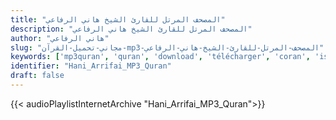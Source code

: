 ```yaml
---
title: "المصحف المرتل للقارئ الشيخ هاني الرفاعي"
description: "المصحف المرتل للقارئ الشيخ هاني الرفاعي"
author: "هاني الرفاعي"
slug: "مجاني-تحميل-القرآن-mp3-المصحف-المرتل-للقارئ-الشيخ-هاني-الرفاعي"
keywords: ['mp3quran', 'quran', 'download', 'télécharger', 'coran', 'islam', 'Hani', 'Arrifai', 'al-rifai', 'alrifai', 'arrifé3i', 'هاني', 'الرفاعي', 'قرآن', 'مصحف', 'مرتل', 'مجود', 'القرآن', 'الكريم', 'المصحف', 'المرتل', 'المجود', 'إسلام', 'تحميل']
identifier: "Hani_Arrifai_MP3_Quran"
draft: false
---
```


{{< audioPlaylistInternetArchive "Hani_Arrifai_MP3_Quran">}}
